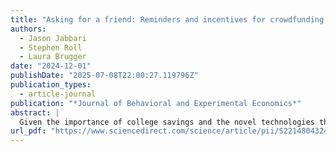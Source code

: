 ```yaml
---
title: "Asking for a friend: Reminders and incentives for crowdfunding college savings"
authors:
  - Jason Jabbari
  - Stephen Roll
  - Laura Brugger
date: "2024-12-01"
publishDate: "2025-07-08T22:00:27.119796Z"
publication_types:
  - article-journal
publication: "*Journal of Behavioral and Experimental Economics*"
abstract: |
  Given the importance of college savings and the novel technologies that make gifting more accessible, new programs have been developed to increase college savings contributions among families and friends. Backer, an online college-savings platform that allows 529 account holders to "crowdfund" their child's education by inviting a team of contributors, is one of the first and largest organizations to facilitate such contributions among families and friends. We conducted a field experiment to examine the impact of a suite of interventions aimed at increasing both parent contributions through visual reminders and the contributions of family members and friends through account incentives. We find that visual reminders significantly increased the amount of contributors and the frequency of contributions. We find similar effects for a combination of visual reminders and relatively large recruitment incentives. This pattern of results indicates that it is likely the reminder component of the interventions, rather than the incentives themselves, that drove the improvements in study outcomes.
url_pdf: "https://www.sciencedirect.com/science/article/pii/S2214804324001423"
---
```


